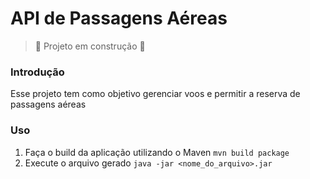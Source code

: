 # API de Passagens Aéreas

> 🚧 Projeto em construção 🚧

### Introdução
  Esse projeto tem como objetivo gerenciar voos e permitir a reserva de passagens aéreas

### Uso
  1. Faça o build da aplicação utilizando o Maven
    `mvn build package`
  2. Execute o arquivo gerado
     `java -jar <nome_do_arquivo>.jar`
